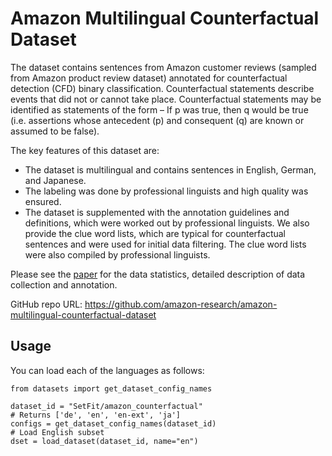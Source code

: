 # Amazon Multilingual Counterfactual Dataset 

The dataset contains sentences from Amazon customer reviews (sampled from Amazon product review dataset) annotated for counterfactual detection (CFD) binary classification. Counterfactual statements describe events that did not or cannot take place. Counterfactual statements may be identified as statements of the form – If p was true, then q would be true (i.e. assertions whose antecedent (p) and consequent (q) are known or assumed to be false).

The key features of this dataset are:

* The dataset is multilingual and contains sentences in English, German, and Japanese.
* The labeling was done by professional linguists and high quality was ensured.
* The dataset is supplemented with the annotation guidelines and definitions, which were worked out by professional linguists. We also provide the clue word lists, which are typical for counterfactual sentences and were used for initial data filtering. The clue word lists were also compiled by professional linguists.

Please see the [paper](https://arxiv.org/abs/2104.06893) for the data statistics, detailed description of data collection and annotation.


GitHub repo URL: https://github.com/amazon-research/amazon-multilingual-counterfactual-dataset

## Usage

You can load each of the languages as follows:

```
from datasets import get_dataset_config_names

dataset_id = "SetFit/amazon_counterfactual"
# Returns ['de', 'en', 'en-ext', 'ja']
configs = get_dataset_config_names(dataset_id)
# Load English subset
dset = load_dataset(dataset_id, name="en")
```